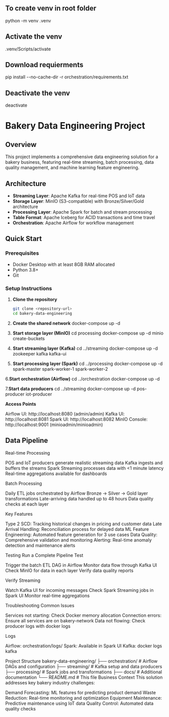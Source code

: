 ## To create venv in root folder 
python -m venv .venv

## Activate the venv
.venv/Scripts/activate

## Download requierments 
pip install --no-cache-dir -r orchestration/requirements.txt

## Deactivate the venv
deactivate

# Bakery Data Engineering Project

## Overview
This project implements a comprehensive data engineering solution for a bakery business, featuring real-time streaming, batch processing, data quality management, and machine learning feature engineering.

## Architecture
- **Streaming Layer**: Apache Kafka for real-time POS and IoT data
- **Storage Layer**: MinIO (S3-compatible) with Bronze/Silver/Gold architecture
- **Processing Layer**: Apache Spark for batch and stream processing
- **Table Format**: Apache Iceberg for ACID transactions and time travel
- **Orchestration**: Apache Airflow for workflow management

## Quick Start

### Prerequisites
- Docker Desktop with at least 8GB RAM allocated
- Python 3.8+
- Git

### Setup Instructions

1. **Clone the repository**
   ```bash
   git clone <repository-url>
   cd bakery-data-engineering

2. **Create the shared network**
docker-compose up -d

3. **Start storage layer (MinIO)**
cd processing
docker-compose up -d minio create-buckets

4. **Start streaming layer (Kafka)**
cd ../streaming
docker-compose up -d zookeeper kafka kafka-ui

5. **Start processing layer (Spark)**
cd ../processing
docker-compose up -d spark-master spark-worker-1 spark-worker-2

6.**Start orchestration (Airflow)**
cd ../orchestration
docker-compose up -d

7.**Start data producers**
cd ../streaming
docker-compose up -d pos-producer iot-producer


**Access Points**

Airflow UI: http://localhost:8080 (admin/admin)
Kafka UI: http://localhost:8081
Spark UI: http://localhost:8082
MinIO Console: http://localhost:9001 (minioadmin/minioadmin)

## Data Pipeline
Real-time Processing

POS and IoT producers generate realistic streaming data
Kafka ingests and buffers the streams
Spark Streaming processes data with <1 minute latency
Real-time aggregations available for dashboards

Batch Processing

Daily ETL jobs orchestrated by Airflow
Bronze → Silver → Gold layer transformations
Late-arriving data handled up to 48 hours
Data quality checks at each layer

Key Features

Type 2 SCD: Tracking historical changes in pricing and customer data
Late Arrival Handling: Reconciliation process for delayed data
ML Feature Engineering: Automated feature generation for 3 use cases
Data Quality: Comprehensive validation and monitoring
Alerting: Real-time anomaly detection and maintenance alerts

Testing
Run a Complete Pipeline Test

Trigger the batch ETL DAG in Airflow
Monitor data flow through Kafka UI
Check MinIO for data in each layer
Verify data quality reports

Verify Streaming

Watch Kafka UI for incoming messages
Check Spark Streaming jobs in Spark UI
Monitor real-time aggregations

Troubleshooting
Common Issues

Services not starting: Check Docker memory allocation
Connection errors: Ensure all services are on bakery-network
Data not flowing: Check producer logs with docker logs <container>

Logs

Airflow: orchestration/logs/
Spark: Available in Spark UI
Kafka: docker logs kafka

Project Structure
bakery-data-engineering/
├── orchestration/       # Airflow DAGs and configuration
├── streaming/          # Kafka setup and data producers
├── processing/         # Spark jobs and transformations
├── docs/              # Additional documentation
└── README.md          # This file
Business Context
This solution addresses key bakery industry challenges:

Demand Forecasting: ML features for predicting product demand
Waste Reduction: Real-time monitoring and optimization
Equipment Maintenance: Predictive maintenance using IoT data
Quality Control: Automated data quality checks
